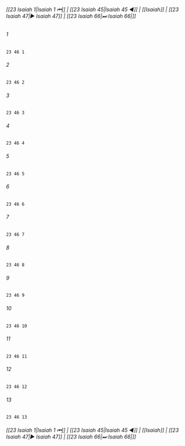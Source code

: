 
###### [[23 Isaiah 1|Isaiah 1 ⏮]] | [[23 Isaiah 45|Isaiah 45 ◀]] | [[Isaiah]] | [[23 Isaiah 47|▶ Isaiah 47]] | [[23 Isaiah 66|⏭ Isaiah 66|]]

###### 1
``` verse
23 46 1 
```
###### 2
``` verse
23 46 2 
```
###### 3
``` verse
23 46 3 
```
###### 4
``` verse
23 46 4 
```
###### 5
``` verse
23 46 5 
```
###### 6
``` verse
23 46 6 
```
###### 7
``` verse
23 46 7 
```
###### 8
``` verse
23 46 8 
```
###### 9
``` verse
23 46 9 
```
###### 10
``` verse
23 46 10 
```
###### 11
``` verse
23 46 11 
```
###### 12
``` verse
23 46 12 
```
###### 13
``` verse
23 46 13 
```

###### [[23 Isaiah 1|Isaiah 1 ⏮]] | [[23 Isaiah 45|Isaiah 45 ◀]] | [[Isaiah]] | [[23 Isaiah 47|▶ Isaiah 47]] | [[23 Isaiah 66|⏭ Isaiah 66|]]

